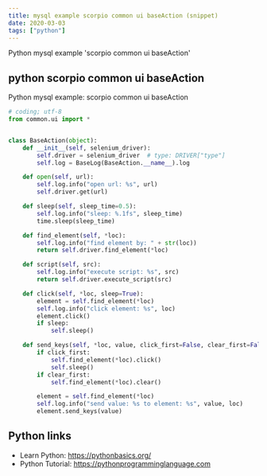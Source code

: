 ```yaml
---
title: mysql example scorpio common ui baseAction (snippet)
date: 2020-03-03
tags: ["python"]
---
```

Python mysql example 'scorpio common ui baseAction'


## python scorpio common ui baseAction

Python mysql example: scorpio common ui baseAction

```python
# coding; utf-8
from common.ui import *


class BaseAction(object):
    def __init__(self, selenium_driver):
        self.driver = selenium_driver  # type: DRIVER["type"]
        self.log = BaseLog(BaseAction.__name__).log

    def open(self, url):
        self.log.info("open url: %s", url)
        self.driver.get(url)

    def sleep(self, sleep_time=0.5):
        self.log.info("sleep: %.1fs", sleep_time)
        time.sleep(sleep_time)

    def find_element(self, *loc):
        self.log.info("find element by: " + str(loc))
        return self.driver.find_element(*loc)

    def script(self, src):
        self.log.info("execute script: %s", src)
        return self.driver.execute_script(src)

    def click(self, *loc, sleep=True):
        element = self.find_element(*loc)
        self.log.info("click element: %s", loc)
        element.click()
        if sleep:
            self.sleep()

    def send_keys(self, *loc, value, click_first=False, clear_first=False):
        if click_first:
            self.find_element(*loc).click()
            self.sleep()
        if clear_first:
            self.find_element(*loc).clear()

        element = self.find_element(*loc)
        self.log.info("send value: %s to element: %s", value, loc)
        element.send_keys(value)


```

## Python links

- Learn Python: https://pythonbasics.org/
- Python Tutorial: https://pythonprogramminglanguage.com
